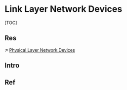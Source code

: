 # Link Layer Network Devices

[TOC]



## Res
↗ [Physical Layer Network Devices](../../../0x07%20Physical%20Layer/Physical%20Layer%20Network%20Devices/Physical%20Layer%20Network%20Devices.md)



## Intro


## Ref
[Network Devices (Hub, Repeater, Bridge, Switch, Router, Gateways and Brouter)]: https://www.geeksforgeeks.org/network-devices-hub-repeater-bridge-switch-router-gateways/



